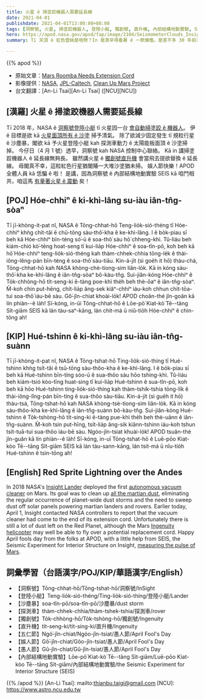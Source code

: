 ```yaml
---
title: 火星 ê 掃塗跤機器人需要延長線
date: 2021-04-01
publishdate: 2021-04-01T13:00:00+08:00
tags: [洞察號, 火星, 掃塗跤機器人, 登陸小艇, 獨創號, 直升機, 內部結構地動實驗, SEIS, 探測車, 太陽能板]
hero: https://apod.nasa.gov/apod/fap/image/2104/SeismometerClouds_Insight_1021.jpg
summary: Tī 天頂 ê 紅色雲絲是啥物？In 是真罕得看著 ê 一款爍爁。是差不多 30 年前才確認 ê，to̍h 號做紅色精靈。

---
```


{{% apod %}}

- 原始文章：[Mars Roomba Needs Extension Cord](https://apod.nasa.gov/apod/ap210401.html)
- 影像提供：[NASA][NASA], [JPL-Caltech][JPL-Caltech], [Clean Up Mars Project][Clean Up Mars Project]
- 台文翻譯：[An-Li Tsai][An-Li Tsai] ([NCU][NCU])

## [漢羅] 火星 ê 掃塗跤機器人需要延長線

Tī 2018 年，NASA ê [洞察號登陸小艇][Insight Lander] tī 火星囥一台 [會自動掃塗跤 ê 機器人][autonomous vacuum cleaner]。
伊 ê 目標是欲 kā [火星面頂所有 ê 沙塗][all the martian dust] 掃予清氣。
除了欲減少固定發生 tī 規粒行星 ê 沙塵暴，閣欲 kā 予火星登陸小艇 kah 探測車動力 ê 太陽能板面頂 ê 沙塗掃掉。
今仔日（4 月 1 號）透早，洞察號 kah NASA 控制中心聯絡。
Kā in 講掃塗跤機器人 ê 延長線無夠長。
雖然講火星 ê [獨創號直升機][Ingenuity helicopter] 會當飛去提欲替換 ê 延長線。
毋閣真不幸，這粒紅色行星猶閣賰一大堆沙塗猶未掃。
娛人節快樂！APOD 全體人員 kā 恁騙 ê 啦！
是講，因為洞察號 ê 內部結構地動實驗 SEIS kā 咱鬥相共，咱這馬 [有量著火星 ê 震動][measuring the pulse of Mars] 矣！

## [POJ] Hóe-chhiⁿ ê ki-khì-lâng su-iàu iân-tn̂g-sòaⁿ

Tī jī-khòng-it-pat nî, NASA ê Tōng-chhat-hō Teng-lio̍k-sió-théng tī Hóe-chhiⁿ khǹg chi̍t-tâi ē chū-tōng sàu-thô͘-kha ê ke-khì-lâng.
I ê bo̍k-piau sī beh kā Hóe-chhiⁿ bīn-téng só͘-ū ê soa-thô͘ sàu hō͘ chheng-khì.
Tû-liáu beh kiám-chió kò͘-tēng hoat-seng tī kui-lia̍p Hóe-chhiⁿ ê soa-tîn-pō, koh beh kā hō͘ Hóe-chhiⁿ teng-lio̍k-sió-théng kah thàm-chhek-chhia tōng-le̍k ê thài-iông-lêng-pán bīn-téng ê soa-thô͘ sàu-tiāu.
Kin-á-ji̍t (sì goe̍h it hō) thàu-chá, Tōng-chhat-hō kah NASA khòng-chè-tiong-sim liân-lo̍k.
Kā in kóng sàu-thô͘-kha ke-khì-lâng ê iân-tn̂g-sòaⁿ bô-kàu-tn̂g.
Sui-jiân-kóng Hóe-chhiⁿ ê To̍k-chhòng-hō ti̍t-seng-ki ē-tàng poe-khì the̍h beh thè-ōaⁿ ê iân-tn̂g-sòaⁿ.
M̄-koh chin put-hēng, chi̍t-lia̍p âng-sek kiâⁿ-chhiⁿ iáu-koh chhun chi̍t-tōa-tui soa-thô͘ iáu-bē sàu.
Gô͘-jîn-chiat khoài-lo̍k! APOD choân-thé jîn-goân kā lín phiàn--ê la̍h!
Sī-kóng, in-ūi Tōng-chhat-hō ê Lōe-pō͘ Kiat-kò͘ Tē--tāng Si̍t-giām SEIS kā lán tàu-saⁿ-kāng, lán chit-má ū niû-tio̍h Hóe-chhiⁿ ê chìn-tōng ah!

## [KIP] Hué-tshinn ê ki-khì-lâng su-iàu iân-tn̂g-suànn

Tī jī-khòng-it-pat nî, NASA ê Tōng-tshat-hō Ting-lio̍k-sió-thíng tī Hué-tshinn khǹg tsi̍t-tâi ē tsū-tōng sàu-thôo-kha ê ke-khì-lâng.
I ê bo̍k-piau sī beh kā Hué-tshinn bīn-tíng sóo-ū ê sua-thôo sàu hōo tshing-khì.
Tû-liáu beh kiám-tsió kòo-tīng huat-sing tī kui-lia̍p Hué-tshinn ê sua-tîn-pō, koh beh kā hōo Hué-tshinn ting-lio̍k-sió-thíng kah thàm-tshik-tshia tōng-li̍k ê thài-iông-lîng-pán bīn-tíng ê sua-thôo sàu-tiāu.
Kin-á-ji̍t (sì gue̍h it hō) thàu-tsá, Tōng-tshat-hō kah NASA khòng-tsè-tiong-sim liân-lo̍k.
Kā in kóng sàu-thôo-kha ke-khì-lâng ê iân-tn̂g-suànn bô-kàu-tn̂g.
Sui-jiân-kóng Hué-tshinn ê To̍k-tshòng-hō ti̍t-sing-ki ē-tàng pue-khì the̍h beh thè-uānn ê iân-tn̂g-suànn.
M̄-koh tsin put-hīng, tsi̍t-lia̍p âng-sik kiânn-tshinn iáu-koh tshun tsi̍t-tuā-tui sua-thôo iáu-bē sàu.
Ngóo-jîn-tsiat khuài-lo̍k! APOD tsuân-thé jîn-guân kā lín phiàn--ê la̍h!
Sī-kóng, in-uī Tōng-tshat-hō ê Luē-pōo Kiat-kòo Tē--tāng Si̍t-giām SEIS kā lán tàu-sann-kāng, lán tsit-má ū nîu-tio̍h Hué-tshinn ê tsìn-tōng ah!

## [English] Red Sprite Lightning over the Andes

In 2018 NASA's [Insight Lander][Insight Lander] deployed the first [autonomous vacuum cleaner][autonomous vacuum cleaner] on Mars. Its goal was to clean up [all the martian dust][all the martian dust], eliminating the regular occurrence of planet-wide dust storms and the need to sweep dust off solar panels powering martian landers and rovers. Earlier today, April 1, Insight contacted NASA controllers to report that the vacuum cleaner had come to the end of its extension cord. Unfortunately there is still a lot of dust left on the Red Planet, although the Mars [Ingenuity helicopter][Ingenuity helicopter] may well be able to fly over a potential replacement cord. Happy April fools day from the folks at APOD, with a little help from SEIS, the Seismic Experiment for Interior Structure on Insight, [measuring the pulse of Mars][measuring the pulse of Mars].

## 詞彙學習（台語漢字/POJ/KIP/華語漢字/English）

- 【洞察號】Tōng-chhat-hō/Tōng-tshat-hō/洞察號/InSight
- 【登陸小艇】Teng-lio̍k-sió-théng/Ting-lio̍k-sió-thíng/登陸小艇/Lander
- 【沙塵暴】soa-tîn-pō/soa-tîn-pō/沙塵暴/dust storm
- 【探測車】thàm-chhek-chhia/thàm-tshek-tshia/探測車/rover
- 【獨創號】To̍k-chhòng-hō/To̍k-tshòng-hō/獨創號/Ingenuity
- 【直升機】ti̍t-seng-ki/ti̍t-sing-ki/直升機/Ingenuity
- 【五仁節】Ngó͘-jîn-chiat/Ngóo-jîn-tsiat/愚人節/April Fool's Day
- 【娛人節】Gô͘-jîn-chiat/Gôo-jîn-tsiat/愚人節/April Fool's Day
- 【愚人節】Gû-jîn-chiat/Gû-jîn-tsiat/愚人節/April Fool's Day
- 【內部結構地動實驗】Lōe-pō͘ Kiat-kò͘ Tē--tāng Si̍t-giām/Luē-pōo Kiat-kòo Tē--tāng Si̍t-giām/內部結構地動實驗/the Seismic Experiment for Interior Structure (SEIS)


{{% /apod %}}
[An-Li Tsai]: mailto:thianbu.taigi@gmail.com
[NCU]: https://www.astro.ncu.edu.tw

[NASA]: https://www.nasa.gov
[JPL-Caltech]: https://www.jpl.nasa.gov/
[Clean Up Mars Project]: https://mars.nasa.gov/insight/

[Insight Lander]: https://mars.nasa.gov/insight/
[autonomous vacuum cleaner]: https://apod.nasa.gov/apod/fap/ap190604.html
[all the martian dust]: https://apod.nasa.gov/apod/fap/ap070725.html
[Ingenuity helicopter]: https://mars.nasa.gov/technology/helicopter/
[measuring the pulse of Mars]: https://mars.nasa.gov/insight/spacecraft/instruments/seis/
